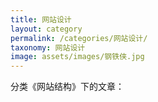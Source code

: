 ```yaml
---
title: 网站设计
layout: category
permalink: /categories/网站设计/
taxonomy: 网站设计
image: assets/images/钢铁侠.jpg
---
```


分类《网站结构》下的文章：